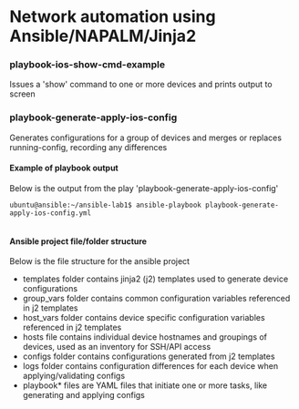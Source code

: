 # Network automation using Ansible/NAPALM/Jinja2

### playbook-ios-show-cmd-example
Issues a 'show' command to one or more devices and prints output to screen

### playbook-generate-apply-ios-config
Generates configurations for a group of devices and merges or replaces running-config, recording any differences

#### Example of playbook output
Below is the output from the play 'playbook-generate-apply-ios-config'   

```
ubuntu@ansible:~/ansible-lab1$ ansible-playbook playbook-generate-apply-ios-config.yml 


```

#### Ansible project file/folder structure
Below is the file structure for the ansible project

* templates folder contains jinja2 (j2) templates used to generate device configurations
* group_vars folder contains common configuration variables referenced in j2 templates
* host_vars folder contains device specific configuration variables referenced in j2 templates
* hosts file contains individual device hostnames and groupings of devices, used as an inventory for SSH/API access
* configs folder contains configurations generated from j2 templates
* logs folder contains configuration differences for each device when applying/validating configs
* playbook* files are YAML files that initiate one or more tasks, like generating and applying configs

```

```
